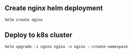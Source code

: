## Create nginx helm deployment

```code
helm create nginx

```

## Deploy to k8s cluster

```code
helm upgrade -i nginx nginx -n nginx --create-namespace
```
